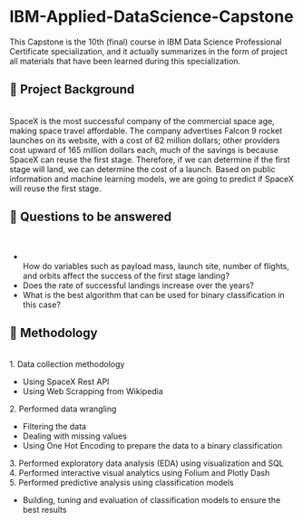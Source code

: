 # IBM-Applied-DataScience-Capstone<br>
This Capstone is the 10th (final) course in IBM Data Science Professional Certificate specialization, and it actually summarizes in the form of project all materials that have been learned during this specialization.

<h2>📄 Project Background</h2> <br>
SpaceX is the most successful company of the commercial space age, making space travel affordable. The company advertises Falcon 9 rocket launches on its website, with a cost of 62 million dollars; other providers cost upward of 165 million dollars each, much of the savings is because SpaceX can reuse the first stage. Therefore, if we can determine if the first stage will land, we can determine the cost of a launch. Based on public information and machine learning models, we are going to predict if SpaceX will reuse the first stage.

<h2>📄 Questions to be answered</h2><br>
<ul>
<li></li>How do variables such as payload mass, launch site, number of flights, and orbits affect the success of the first stage landing?</li>
<li>Does the rate of successful landings increase over the years?</li>
<li>What is the best algorithm that can be used for binary classification in this case?</li>
</ul>

<h2>📄 Methodology </h2><br>
1. Data collection methodology <br>
<ul>
  <li>Using SpaceX Rest API</li>
<li>Using Web Scrapping from Wikipedia</li>
</ul>
2. Performed data wrangling<br>
<ul>
  <li>Filtering the data</li>
  <li>Dealing with missing values</li>
  <li>Using One Hot Encoding to prepare the data to a binary classification</li>
</ul>
3. Performed exploratory data analysis (EDA) using visualization and SQL<br>
4. Performed interactive visual analytics using Folium and Plotly Dash<br>
5. Performed predictive analysis using classification models<br>
<ul><li>Building, tuning and evaluation of classification models to ensure the best results<br></li></ul>

